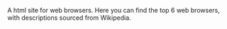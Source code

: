 A html site for web browsers. Here you can find the top 6 web browsers, with descriptions sourced from Wikipedia.
